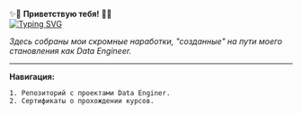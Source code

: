 ✨👋 **Приветствую тебя!**  👋✨   
[![Typing SVG](https://readme-typing-svg.herokuapp.com?font=Fira+Code&pause=1000&color=F73C22&width=435&lines=Я+Филоненко+Александр;Data+Engineer)](https://git.io/typing-svg)

*Здесь собраны мои скромные наработки, "созданные" на пути моего становления как Data Engineer.*

__________________________________________________________________________________________________

**Навигация:**

    1. Репозиторий с проектами Data Enginer. 
    2. Сертификаты о прохождении курсов.
    
<!--
**brrndalex/brrndalex** is a ✨ _special_ ✨ repository because its `README.md` (this file) appears on your GitHub profile.

Here are some ideas to get you started:

- 🔭 I’m currently working on ...
- 🌱 I’m currently learning ...
- 👯 I’m looking to collaborate on ...
- 🤔 I’m looking for help with ...
- 💬 Ask me about ...
- 📫 How to reach me: ...
- 😄 Pronouns: ...
- ⚡ Fun fact: ...
-->
